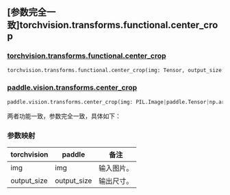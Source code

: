 ## [参数完全一致]torchvision.transforms.functional.center_crop

### [torchvision.transforms.functional.center_crop](https://pytorch.org/vision/main/generated/torchvision.transforms.functional.center_crop.html)

```python
torchvision.transforms.functional.center_crop(img: Tensor, output_size: List[int])
```

### [paddle.vision.transforms.center_crop](https://www.paddlepaddle.org.cn/documentation/docs/zh/develop/api/paddle/vision/transforms/center_crop_cn.html)

```python
paddle.vision.transforms.center_crop(img: PIL.Image|paddle.Tensor|np.array, output_size: List[int])
```

两者功能一致，参数完全一致，具体如下：

### 参数映射

| torchvision | paddle | 备注                             |
| ----------------------------------------------- | ------------------------------------- | -------------------------------- |
| img                        | img            | 输入图片。       |
| output_size                   | output_size         | 输出尺寸。 |
